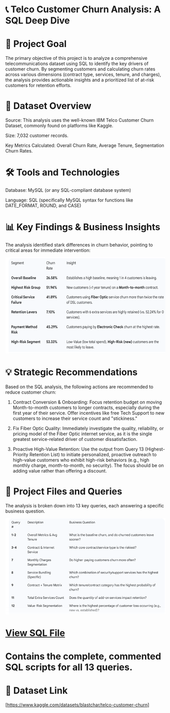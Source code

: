 # 📞 Telco Customer Churn Analysis: A SQL Deep Dive

# 🎯 Project Goal
 The primary objective of this project is to analyze a comprehensive telecommunications dataset using SQL to identify the key drivers of customer churn. By segmenting customers and calculating churn rates across   various dimensions (contract type, services, tenure, and charges), the analysis provides actionable insights and a prioritized list of at-risk customers for retention efforts.

# 💾 Dataset Overview
Source: This analysis uses the well-known IBM Telco Customer Churn Dataset, commonly found on platforms like Kaggle.

Size: 7,032 customer records.

Key Metrics Calculated: Overall Churn Rate, Average Tenure, Segmentation Churn Rates.

# 🛠️ Tools and Technologies
Database: MySQL (or any SQL-compliant database system)

Language: SQL (specifically MySQL syntax for functions like DATE_FORMAT, ROUND, and CASE)

# 📊 Key Findings & Business Insights
 The analysis identified stark differences in churn behavior, pointing to critical areas for immediate intervention:
 
<img src="Summarized_tables_images/Screenshot 2025-10-25 195524.png" alt="Alt Text" width="500" height="300"/>

# 💡 Strategic Recommendations
 Based on the SQL analysis, the following actions are recommended to reduce customer churn:

 1. Contract Conversion & Onboarding: Focus retention budget on moving Month-to-month customers to longer contracts, especially during the first year of their service. Offer incentives like free Tech Support to       new customers to increase their service count and "stickiness."

 2. Fix Fiber Optic Quality: Immediately investigate the quality, reliability, or pricing model of the Fiber Optic internet service, as it is the single greatest service-related driver of customer dissatisfaction.

 3. Proactive High-Value Retention: Use the output from Query 13 (Highest-Priority Retention List) to initiate personalized, proactive outreach to high-value customers who exhibit high-risk behaviors (e.g., high      monthly charge, month-to-month, no security). The focus should be on adding value rather than offering a discount.

# 📂 Project Files and Queries
The analysis is broken down into 13 key queries, each answering a specific business question.

<img src="Summarized_tables_images/Screenshot 2025-10-25 200004.png" alt="Alt Text" width="500" height="300"/>

# [View SQL File](churn_analysis.sql) 
# Contains the complete, commented SQL scripts for all 13 queries.

# 🔗 Dataset Link
[https://www.kaggle.com/datasets/blastchar/telco-customer-churn]





